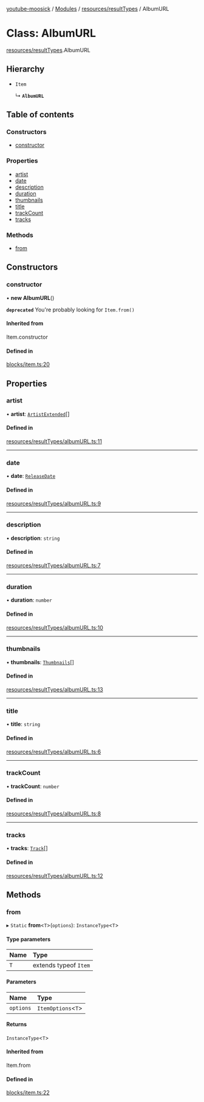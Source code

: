 [youtube-moosick](../README.md) / [Modules](../modules.md) / [resources/resultTypes](../modules/resources_resultTypes.md) / AlbumURL

# Class: AlbumURL

[resources/resultTypes](../modules/resources_resultTypes.md).AlbumURL

## Hierarchy

- `Item`

  ↳ **`AlbumURL`**

## Table of contents

### Constructors

- [constructor](resources_resultTypes.AlbumURL.md#constructor)

### Properties

- [artist](resources_resultTypes.AlbumURL.md#artist)
- [date](resources_resultTypes.AlbumURL.md#date)
- [description](resources_resultTypes.AlbumURL.md#description)
- [duration](resources_resultTypes.AlbumURL.md#duration)
- [thumbnails](resources_resultTypes.AlbumURL.md#thumbnails)
- [title](resources_resultTypes.AlbumURL.md#title)
- [trackCount](resources_resultTypes.AlbumURL.md#trackcount)
- [tracks](resources_resultTypes.AlbumURL.md#tracks)

### Methods

- [from](resources_resultTypes.AlbumURL.md#from)

## Constructors

### constructor

• **new AlbumURL**()

**`deprecated`** You're probably looking for `Item.from()`

#### Inherited from

Item.constructor

#### Defined in

[blocks/item.ts:20](https://github.com/EvasiveXkiller/youtube-moosick/blob/54d14db/src/blocks/item.ts#L20)

## Properties

### artist

• **artist**: [`ArtistExtended`](resources_generalTypes.ArtistExtended.md)[]

#### Defined in

[resources/resultTypes/albumURL.ts:11](https://github.com/EvasiveXkiller/youtube-moosick/blob/54d14db/src/resources/resultTypes/albumURL.ts#L11)

___

### date

• **date**: [`ReleaseDate`](resources_resultTypes.ReleaseDate.md)

#### Defined in

[resources/resultTypes/albumURL.ts:9](https://github.com/EvasiveXkiller/youtube-moosick/blob/54d14db/src/resources/resultTypes/albumURL.ts#L9)

___

### description

• **description**: `string`

#### Defined in

[resources/resultTypes/albumURL.ts:7](https://github.com/EvasiveXkiller/youtube-moosick/blob/54d14db/src/resources/resultTypes/albumURL.ts#L7)

___

### duration

• **duration**: `number`

#### Defined in

[resources/resultTypes/albumURL.ts:10](https://github.com/EvasiveXkiller/youtube-moosick/blob/54d14db/src/resources/resultTypes/albumURL.ts#L10)

___

### thumbnails

• **thumbnails**: [`Thumbnails`](resources_generalTypes.Thumbnails.md)[]

#### Defined in

[resources/resultTypes/albumURL.ts:13](https://github.com/EvasiveXkiller/youtube-moosick/blob/54d14db/src/resources/resultTypes/albumURL.ts#L13)

___

### title

• **title**: `string`

#### Defined in

[resources/resultTypes/albumURL.ts:6](https://github.com/EvasiveXkiller/youtube-moosick/blob/54d14db/src/resources/resultTypes/albumURL.ts#L6)

___

### trackCount

• **trackCount**: `number`

#### Defined in

[resources/resultTypes/albumURL.ts:8](https://github.com/EvasiveXkiller/youtube-moosick/blob/54d14db/src/resources/resultTypes/albumURL.ts#L8)

___

### tracks

• **tracks**: [`Track`](resources_resultTypes.Track.md)[]

#### Defined in

[resources/resultTypes/albumURL.ts:12](https://github.com/EvasiveXkiller/youtube-moosick/blob/54d14db/src/resources/resultTypes/albumURL.ts#L12)

## Methods

### from

▸ `Static` **from**<`T`\>(`options`): `InstanceType`<`T`\>

#### Type parameters

| Name | Type |
| :------ | :------ |
| `T` | extends typeof `Item` |

#### Parameters

| Name | Type |
| :------ | :------ |
| `options` | `ItemOptions`<`T`\> |

#### Returns

`InstanceType`<`T`\>

#### Inherited from

Item.from

#### Defined in

[blocks/item.ts:22](https://github.com/EvasiveXkiller/youtube-moosick/blob/54d14db/src/blocks/item.ts#L22)
